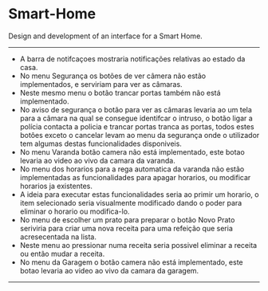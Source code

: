 # Smart-Home
Design and development of an interface for a Smart Home.

--------------
- A barra de notifcaçoes mostraria notificações relativas ao estado da casa.
- No menu Segurança os botões de ver câmera não estão implementados, e serviriam para ver as câmaras.
- Neste mesmo menu o botão trancar portas também não está implementado.
- No aviso de segurança o botão para ver as câmaras levaria ao um tela para a câmara na qual se consegue identifcar o intruso, o botão ligar a polícia
contacta a policia e trancar portas tranca as portas, todos estes botôes exceto o cancelar levam ao menu da segurança onde o utilizador tem algumas destas
funcionalidades disponiveis.
- No menu Varanda botão camera não está implementado, este botao levaria ao video ao vivo da camara da varanda.
- No menu dos horarios para a rega automatica da varanda não estão implementadas as funcionalidades para apagar horarios, ou modificar horarios ja existentes.
- A ideia para executar estas funcionalidades seria ao primir um horario, o item selecionado seria visualmente modificado dando o poder para eliminar o horario
ou modifica-lo. 
- No menu de escolher um prato para preparar o botão Novo Prato seriviria para criar uma nova receita para uma refeição que seria acresecentada na lista.
- Neste menu ao pressionar numa receita seria possivel eliminar a receita ou então mudar a receita.
- No menu da Garagem o botão camera não está implementado, este botao levaria ao video ao vivo da camara da garagem.
--------------
